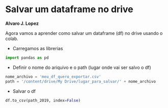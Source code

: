 # Salvar um dataframe no drive

**Alvaro J. Lopez**

Agora vamos a aprender como salvar um dataframe (df) no drive usando o colab. 


* Carregamos as librerias

```python
import pandas as pd
```

* Definir o nome do ariquivo e o path (lugar onde vai ser salvo o df)


```python
nome_archivo = 'meu_df_quero_exportar.csv'
path = '/content/drive/My Drive/lugar_para_salvar/' + nome_archivo
```

* Salvar o df

```python
df.to_csv(path_2019, index=False)

```